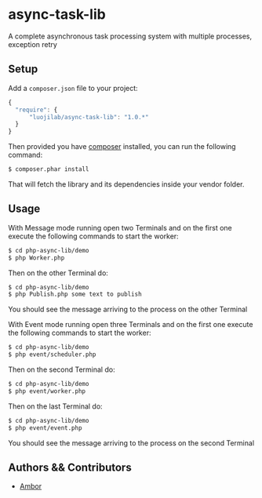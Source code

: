 # async-task-lib
A complete asynchronous task processing system with multiple processes, exception retry

## Setup ##

 Add a `composer.json` file to your project:

```javascript
{
  "require": {
      "luojilab/async-task-lib": "1.0.*"
  }
}
```

Then provided you have [composer](http://getcomposer.org) installed, you can run the following command:

```bash
$ composer.phar install
```

That will fetch the library and its dependencies inside your vendor folder.


## Usage ##

With Message mode running open two Terminals and on the first one execute the following commands to start the worker:

```bash
$ cd php-async-lib/demo
$ php Worker.php
```

Then on the other Terminal do:

```bash
$ cd php-async-lib/demo
$ php Publish.php some text to publish
```

You should see the message arriving to the process on the other Terminal


With Event mode running open three Terminals and on the first one execute the following commands to start the worker:

```bash
$ cd php-async-lib/demo
$ php event/scheduler.php
```

Then on the second Terminal do:

```bash
$ cd php-async-lib/demo
$ php event/worker.php
```

Then on the last Terminal do:

```bash
$ cd php-async-lib/demo
$ php event/event.php
```

You should see the message arriving to the process on the second Terminal


## Authors && Contributors

- [Ambor](https://github.com/saltbo)
